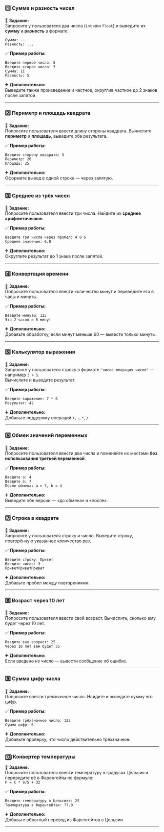 
### 1️⃣ Сумма и разность чисел

📌 **Задание:**  
Запросите у пользователя два числа (`int` или `float`) и выведите их **сумму** и **разность** в формате:
  
```
Сумма: ...
Разность: ...
```

✅ **Пример работы:**
```
Введите первое число: 8
Введите второе число: 3
Сумма: 11
Разность: 5
```

➕ **Дополнительно:**  
Выведите также произведение и частное, округлив частное до 2 знаков после запятой.

***

### 2️⃣ Периметр и площадь квадрата

📌 **Задание:**  
Попросите пользователя ввести длину стороны квадрата. Вычислите **периметр** и **площадь**, выведите оба результата.

✅ **Пример работы:**
```
Введите сторону квадрата: 5
Периметр: 20
Площадь: 25
```

➕ **Дополнительно:**  
Оформите вывод в одной строке — через запятую.

***

### 3️⃣ Среднее из трёх чисел

📌 **Задание:**  
Попросите пользователя ввести три числа. Найдите их **среднее арифметическое**.

✅ **Пример работы:**
```
Введите три числа через пробел: 4 8 6
Среднее значение: 6.0
```

➕ **Дополнительно:**  
Округлите результат до 1 знака после запятой.

***

### 4️⃣ Конвертация времени

📌 **Задание:**  
Попросите пользователя ввести количество минут и переведите его в часы и минуты.

✅ **Пример работы:**
```
Введите минуты: 125
Это 2 часов и 5 минут
```

➕ **Дополнительно:**  
Добавьте обработку, если минут меньше 60 — вывести только минуты.

***

### 5️⃣ Калькулятор выражения

📌 **Задание:**  
Запросите у пользователя строку в формате `"число операция число"` — например `3 + 5`.  
Вычислите и выведите результат.

✅ **Пример работы:**
```
Введите выражение: 7 * 6
Результат: 42
```

➕ **Дополнительно:**  
Добавьте поддержку операций `+`, `-`, `*`, `/`.

***

### 6️⃣ Обмен значений переменных

📌 **Задание:**  
Попросите пользователя ввести два числа и поменяйте их местами **без использования третьей переменной**.

✅ **Пример работы:**
```
Введите a: 4
Введите b: 7
После обмена: a = 7, b = 4
```

➕ **Дополнительно:**  
Выведите обе версии — «до обмена» и «после».

***

### 7️⃣ Строка в квадрате

📌 **Задание:**  
Запросите у пользователя строку и число. Выведите строку, повторённую указанное количество раз.

✅ **Пример работы:**
```
Введите строку: Привет
Введите число: 3
ПриветПриветПривет
```

➕ **Дополнительно:**  
Добавьте пробел между повторениями.

***

### 8️⃣ Возраст через 10 лет

📌 **Задание:**  
Попросите пользователя ввести свой возраст. Вычислите, сколько ему будет через 10 лет.

✅ **Пример работы:**
```
Введите ваш возраст: 25
Через 10 лет вам будет 35
```

➕ **Дополнительно:**  
Если введено не число — вывести сообщение об ошибке.

***

### 9️⃣ Сумма цифр числа

📌 **Задание:**  
Попросите ввести трёхзначное число. Найдите и выведите сумму его цифр.

✅ **Пример работы:**
```
Введите трёхзначное число: 123
Сумма цифр: 6
```

➕ **Дополнительно:**  
Добавьте проверку, что число действительно трёхзначное.

***

### 🔟 Конвертер температуры

📌 **Задание:**  
Попросите пользователя ввести температуру в градусах Цельсия и переведите её в Фаренгейты по формуле:  
`F = C * 9/5 + 32`

✅ **Пример работы:**
```
Введите температуру в Цельсиях: 25
Температура в Фаренгейтах: 77.0
```

➕ **Дополнительно:**  
Добавьте обратный перевод из Фаренгейтов в Цельсии.

***
